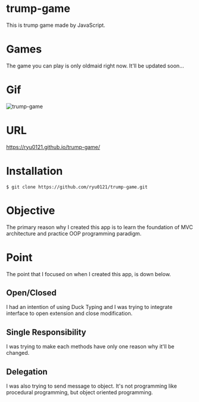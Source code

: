 # trump-game
This is trump game made by JavaScript.
# Games
The game you can play is only oldmaid right now.
It'll be updated soon...
# Gif
![trump-game](https://user-images.githubusercontent.com/56571304/135740942-4ab9acf1-c58e-40c2-9d69-da96c11ef4c7.gif)
# URL
https://ryu0121.github.io/trump-game/
# Installation
```
$ git clone https://github.com/ryu0121/trump-game.git
```
# Objective
The primary reason why I created this app is to learn the foundation of MVC architecture and practice OOP programming paradigm.

# Point
The point that I focused on when I created this app, is down below.
 ## Open/Closed
 I had an intention of using Duck Typing and I was trying to integrate interface to open extension and  close modification.
 ## Single Responsibility
 I was trying to make each methods have only one reason why it'll be changed.
 ## Delegation
 I was also trying to send message to object. It's not programming like procedural programming, but object oriented programming.
